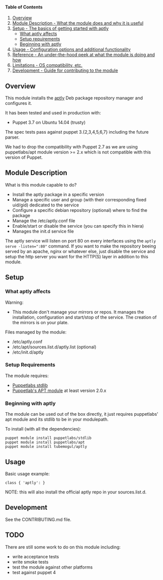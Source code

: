#### Table of Contents

1. [Overview](#overview)
2. [Module Description - What the module does and why it is useful](#module-description)
3. [Setup - The basics of getting started with aptly](#setup)
    * [What aptly affects](#what-aptly-affects)
    * [Setup requirements](#setup-requirements)
    * [Beginning with aptly](#beginning-with-aptly)
4. [Usage - Configuration options and additional functionality](#usage)
5. [Reference - An under-the-hood peek at what the module is doing and how](#reference)
5. [Limitations - OS compatibility, etc.](#limitations)
6. [Development - Guide for contributing to the module](#development)

## Overview

This module installs the [aptly](www.aptly.info) Deb package repository manager and configures it.

It has been tested and used in production with:

 * Puppet 3.7 on Ubuntu 14.04 (trusty)

The spec tests pass against puppet 3.{2,3,4,5,6,7} including the future parser.

We had to drop the compatibility with Puppet 2.7 as we are using puppetlabs/apt
module version >= 2.x which is not compatible with this version of Puppet.

## Module Description

What is this module capable to do?

 * Install the aptly package in a specific version
 * Manage a specific user and group (with their corresponding fixed uid/gid) dedicated to the service
 * Configure a specific debian repository (optional) where to find the package
 * Manage the /etc/aptly.conf file
 * Enable/start or disable the service (you can specify this in hiera)
 * Manages the init.d service file
 
The aptly service will listen on port 80 on every interfaces using the
`aptly serve -listen=":80"` command.
If you want to make the repository beeing served by an apache, nginx or whatever
else, just disable the service and setup the http server you want for the HTTP(S)
layer in addition to this module.

## Setup

### What aptly affects

Warning:

 * This module don't manage your mirrors or repos. It manages the installation,
   configuration and start/stop of the service. The creation of the mirrors is
   on your plate.

Files managed by the module:

 * /etc/aptly.conf
 * /etc/apt/sources.list.d/aptly.list (optional)
 * /etc/init.d/aptly

### Setup Requirements

The module requires:
 - [Puppetlabs stdlib](https://github.com/puppetlabs/puppetlabs-stdlib.git)
 - [Puppetlab's APT module](https://github.com/puppetlabs/puppetlabs-apt.git) at
   least version 2.0.x

### Beginning with aptly

The module can be used out of the box directly, it just requires puppetlabs' apt
module and its stdlib to be in your modulepath.

To install (with all the dependencies):

```
puppet module install puppetlabs/stdlib
puppet module install puppetlabs/apt
puppet module install tubemogul/aptly
```

## Usage

Basic usage example:
```
class { 'aptly': }
```

NOTE: this will also install the official aptly repo in your sources.list.d.

## Development

See the CONTRIBUTING.md file.

## TODO

There are still some work to do on this module including:

 * write acceptance tests
 * write smoke tests
 * test the module against other platforms
 * test against puppet 4
